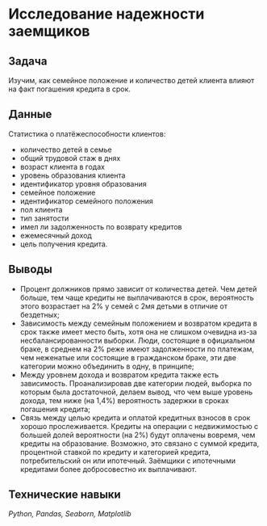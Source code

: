 # Исследование надежности заемщиков

## Задача 

Изучим, как семейное положение и количество детей клиента влияют на факт погашения кредита в срок.

## Данные

Статистика о платёжеспособности клиентов:
- количество детей в семье
- общий трудовой стаж в днях
- возраст клиента в годах
- уровень образования клиента
- идентификатор уровня образования
- семейное положение
- идентификатор семейного положения
- пол клиента
- тип занятости
- имел ли задолженность по возврату кредитов
- ежемесячный доход
- цель получения кредита.

## Выводы

- Процент должников прямо зависит от количества детей. Чем детей больше, тем чаще кредиты не выплачиваются в срок, вероятность этого возрастает на 2% у семей с 2мя детьми в отличие от бездетных;
- Зависимость между семейным положением и возвратом кредита в срок также имеет место быть, хотя она не слишком очевидна из-за несбалансированности выборки. Люди, состоящие в официальном браке, в среднем на 2% реже имеют задолженности по платежам, чем неженатые или состоящие в гражданском браке, эти две категории можно объединить в одну, в принципе;
- Между уровнем дохода и возвратом кредита также есть зависимость. Проанализировав две категории людей, выборка по которым была достаточной, делаем вывод, что чем выше уровень дохода, тем ниже (на 1,4%) вероятность задержки в сроках погашения кредита;
- Связь между целью кредита и оплатой кредитных взносов в срок хорошо прослеживается. Кредиты на операции с недвижимостью с большей долей вероятности (на 2%) будут оплачены вовремя, чем кредиты на образование. Возможно, это связано с суммой кредита, процентной ставкой по кредиту и категорией кредита, потребительский он или ипотечный. Заёмщики с ипотечными кредитами более добросовестно их выплачивают.

## Технические навыки

*Python, Pandas, Seaborn, Matplotlib* 
